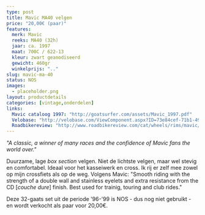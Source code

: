 ```yaml
---
type: post
title: Mavic MA40 velgen
price: "20,00€ (paar)"
features:
  merk: Mavic
  reeks: MA40 (32h)
  jaar: ca. 1997
  maat: 700C / 622-13
  kleur: zwart geanodiseerd
  gewicht: 460gr
  winkelprijs: ".."
slug: mavic-ma-40
status: NOS
images: 
  - placeholder.png
layout: productdetails
categories: [vintage,onderdelen]
links:
  Mavic cataloog 1997: "http://goatsurfer.com/assets/Mavic_1997.pdf"
  Velobase: "http://velobase.com/ViewComponent.aspx?ID=73e84cef-71b1-49f9-85ac-db19940dff5f"
  Roadbikereview: "http://www.roadbikereview.com/cat/wheels/rims/mavic/ma-40-road-rim-32-hole/prd_131602_2488crx.aspx"
---
```

_"A classic, a winner of many races and the confidence of Mavic fans the world over."_

Duurzame, lage _box section_ velgen. Niet de lichtste velgen, maar wel stevig en comfortabel. Ideaal voor het kasseiwerk en cross. Ik rij er zelf mee zowel op mijn crossfiets als op de weg. Volgens Mavic: "Smooth riding with the strength of a double wall and stainless eyelets and extra resistance from the CD [_couche dure_] finish. Best used for trainig, touring and club rides."

Deze 32-gaats set uit de periode '96-'99 is NOS - dus nog niet gebruikt - en wordt verkocht als paar voor 20,00€.